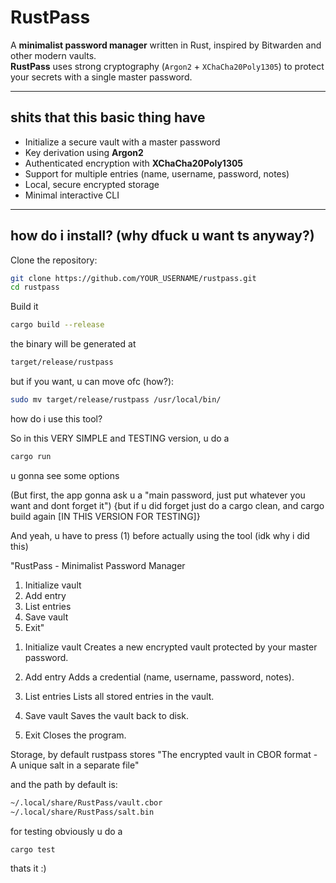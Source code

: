 # RustPass

A **minimalist password manager** written in Rust, inspired by Bitwarden and other modern vaults.  
**RustPass** uses strong cryptography (`Argon2` + `XChaCha20Poly1305`) to protect your secrets with a single master password.

---

## shits that this basic thing have
- Initialize a secure vault with a master password
- Key derivation using **Argon2**
- Authenticated encryption with **XChaCha20Poly1305**
- Support for multiple entries (name, username, password, notes)
- Local, secure encrypted storage
- Minimal interactive CLI

---

## how do i install? (why dfuck u want ts anyway?)

Clone the repository:

```bash
git clone https://github.com/YOUR_USERNAME/rustpass.git
cd rustpass
```

Build it
```bash
cargo build --release
```
the binary will be generated at
```bash
target/release/rustpass

```
but if you want, u can move ofc
(how?):

```bash
sudo mv target/release/rustpass /usr/local/bin/

```
how do i use this tool?

So in this VERY SIMPLE and TESTING version, u do a 
```bash
cargo run
```

u gonna see some options

(But first, the app gonna ask u a "main password, just put whatever you want and dont forget it") {but if u did forget just do a cargo clean, and cargo build again [IN THIS VERSION FOR TESTING]}

And yeah, u have to press (1) before actually using the tool (idk why i did this)

"RustPass - Minimalist Password Manager
1) Initialize vault
2) Add entry
3) List entries
4) Save vault
5) Exit"

 1. Initialize vault
Creates a new encrypted vault protected by your master password.

 2. Add entry
Adds a credential (name, username, password, notes).

 3. List entries
Lists all stored entries in the vault.

 4. Save vault
Saves the vault back to disk.

 5. Exit
Closes the program.


Storage, by default rustpass stores "The encrypted vault in CBOR format -
A unique salt in a separate file"

and the path by default is: 
```bash
~/.local/share/RustPass/vault.cbor
~/.local/share/RustPass/salt.bin

```

for testing obviously u do a
```bash
cargo test

```

thats it :)

